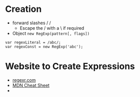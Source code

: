 # Creation
- forward slashes / /
	- Escape the / with a \\ if required
- Object `new RegExp(pattern[, flags])`

```JS
var regexLiteral = /abc/;
var regexConst = new RegExp('abc');
```

# Website to Create Expressions

- [regexr.com](https://regexr.com/)
- [MDN Cheat Sheet](https://developer.mozilla.org/en-US/docs/Web/JavaScript/Guide/Regular_expressions/Cheatsheet)
- 